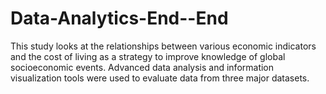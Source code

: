 # Data-Analytics-End--End
This study looks at the relationships between various economic indicators and the cost of living as a strategy to improve knowledge of global socioeconomic events. Advanced data analysis and information visualization tools were used to evaluate data from three major datasets.

